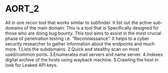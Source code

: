 # AORT_2
All in one recon tool that works similar to subfinder. It list out the active sub-domains of the main domain.
This is a tool that is Specifically designed for those who are doing bug bounty. This tool aims to assist in the most crucial  phase of penetration testing i.e. “Reconnaissance”. It helps to a cyber security researcher to gather information about the endpoints and much more.
1.Lists the subdomains.
2.Quick and stealthy scan on most used/common ports.
3.Enumerates mail servers and name server.
4.Indexes digital archive of the hosts using wayback machine.
5.Crawling the host in look for Leaked API keys.
